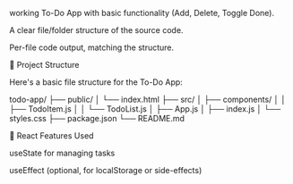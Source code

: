 working To-Do App with basic functionality (Add, Delete, Toggle Done).

A clear file/folder structure of the source code.

Per-file code output, matching the structure.

📁 Project Structure

Here's a basic file structure for the To-Do App:

todo-app/
├── public/
│   └── index.html
├── src/
│   ├── components/
│   │   ├── TodoItem.js
│   │   └── TodoList.js
│   ├── App.js
│   ├── index.js
│   └── styles.css
├── package.json
└── README.md

🧠 React Features Used

useState for managing tasks

useEffect (optional, for localStorage or side-effects)


